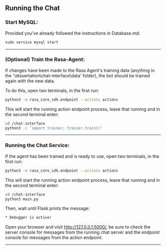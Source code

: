 ## Running the Chat

### Start MySQL:

Provided you've already followed the instructions in Database.md:

```bash
sudo service mysql start
```
---

### (Optional) Train the Rasa-Agent:

If changes have been made to the Rasa Agent's training data (anything in the '\dissertation\chat-interface\data' folder), the bot should be trained again with the new data.

To do this, open two terminals, in the first run:
```bash
python3 -m rasa_core_sdk.endpoint --actions actions
```

This will start the running action endpoint process, leave that running and in the second terminal enter:
```bash
cd /chat-interface
python3 -c 'import trainer; trainer.train()'
```
---

### Running the Chat Service:

If the agent has been trained and is ready to use, open two terminals, in the first run:
```bash
python3 -m rasa_core_sdk.endpoint --actions actions
```

This will start the running action endpoint process, leave that running and in the second terminal enter:
```bash
cd /chat-interface
python3 main.py
```

Then, wait until Flask prints the message:

```bash
* Debugger is active! 
```

Open your browser and visit http://127.0.0.1:5000/, be sure to check the server console for messages from the running chat server and the endpoint console for messages from the action endpoint.

---